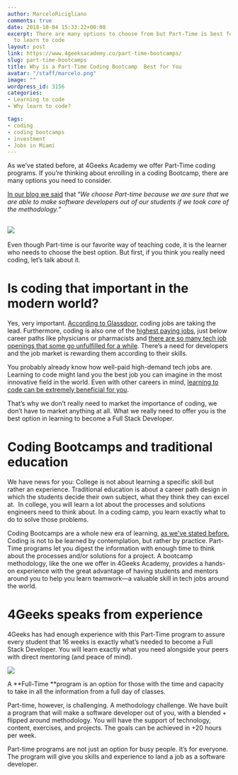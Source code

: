 ```yaml
---
author: MarceloRicigliano
comments: true
date: 2018-10-04 15:33:22+00:00
excerpt: There are many options to choose from but Part-Time is best for whoever wants
  to learn to code
layout: post
link: https://www.4geeksacademy.co/part-time-bootcamps/
slug: part-time-bootcamps
title: Why is a Part-Time Coding Bootcamp  Best for You
avatar: "/staff/marcelo.png"
image: ""
wordpress_id: 3156
categories:
- Learning to code
- Why learn to code?

tags:
- coding
- coding bootcamps
- investment
- Jobs in Miami
---
```


As we’ve stated before, at 4Geeks Academy we offer Part-Time coding programs. If you’re thinking about enrolling in a coding Bootcamp, there are many options you need to consider.

[In our blog we said](https://www.4geeksacademy.co/truth-behind-part-time-education/) that “_We choose Part-time because we are sure that we are able to make software developers out of our students if we took care of the methodology._”


## ![](https://www.4geeksacademy.co/wp-content/uploads/2018/10/imagen.png)


Even though Part-time is our favorite way of teaching code, it is the learner who needs to choose the best option. But first, if you think you really need coding, let’s talk about it.


# Is coding that important in the modern world?


Yes, very important. [According to Glassdoor,](https://www.glassdoor.com/blog/best-jobs-in-america-2018/) coding jobs are taking the lead. Furthermore, coding is also one of the [highest paying jobs](https://www.glassdoor.com/List/Highest-Paying-Jobs-LST_KQ0,19.htm), just below career paths like physicians or pharmacists and [there are so many tech job openings that some go unfulfilled for a while](https://www.cmswire.com/information-management/why-there-are-so-many-unfilled-it-jobs/). There’s a need for developers and the job market is rewarding them according to their skills.  

You probably already know how well-paid high-demand tech jobs are. Learning to code might land you the best job you can imagine in the most innovative field in the world. Even with other careers in mind, [learning to code can be extremely beneficial for you](https://www.theguardian.com/careers/careers-blog/2015/apr/14/coding-isnt-just-for-the-next-zuckerberg-it-can-help-dentists-too). 

That’s why we don’t really need to market the importance of coding, we don’t have to market anything at all. What we really need to offer you is the best option in learning to become a Full Stack Developer.


# Coding Bootcamps and traditional education


We have news for you: College is not about learning a specific skill but rather an experience. Traditional education is about a career path design in which the students decide their own subject, what they think they can excel at.  In college, you will learn a lot about the processes and solutions engineers need to think about. In a coding camp, you learn exactly what to do to solve those problems. 

Coding Bootcamps are a whole new era of learning, [as we've stated before.](https://www.4geeksacademy.co/turnaround-education-traditions-4geeks-academy/) Coding is not to be learned by contemplation, but rather by practice. Part-Time programs let you digest the information with enough time to think about the processes and/or solutions for a project. A bootcamp methodology, like the one we offer in 4Geeks Academy, provides a hands-on experience with the great advantage of having students and mentors around you to help you learn teamwork—a valuable skill in tech jobs around the world.


# 4Geeks speaks from experience


4Geeks has had enough experience with this Part-Time program to assure every student that 16 weeks is exactly what’s needed to become a Full Stack Developer. You will learn exactly what you need alongside your peers with direct mentoring (and peace of mind).

![](https://www.4geeksacademy.co/wp-content/uploads/2018/10/IMG-20180818-WA0019-300x225.jpg)

A **Full-Time **program is an option for those with the time and capacity to take in all the information from a full day of classes.

Part-time, however, is challenging. A methodology challenge. We have built a program that will make a software developer out of you, with a blended + flipped around methodology. You will have the support of technology, content, exercises, and projects. The goals can be achieved in +20 hours per week.

Part-time programs are not just an option for busy people. It’s for everyone. The program will give you skills and experience to land a job as a software developer. 
